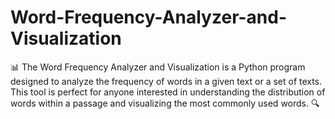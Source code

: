 # Word-Frequency-Analyzer-and-Visualization
📊 The Word Frequency Analyzer and Visualization is a Python program designed to analyze the frequency of words in a given text or a set of texts. This tool is perfect for anyone interested in understanding the distribution of words within a passage and visualizing the most commonly used words. 🔍

